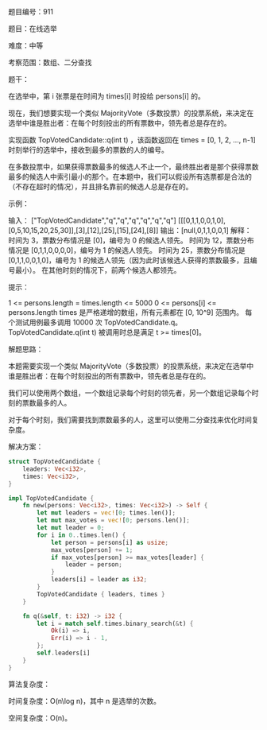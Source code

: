 题目编号：911

题目：在线选举

难度：中等

考察范围：数组、二分查找

题干：

在选举中，第 i 张票是在时间为 times[i] 时投给 persons[i] 的。

现在，我们想要实现一个类似 MajorityVote（多数投票）的投票系统，来决定在选举中谁是胜出者：在每个时刻投出的所有票数中，领先者总是存在的。

实现函数 TopVotedCandidate::q(int t) ，该函数返回在 times = [0, 1, 2, ..., n-1] 时刻举行的选举中，接收到最多的票数的人的编号。

在多数投票中，如果获得票数最多的候选人不止一个，最终胜出者是那个获得票数最多的候选人中索引最小的那个。在本题中，我们可以假设所有选票都是合法的（不存在超时的情况），并且排名靠前的候选人总是存在的。

示例：

输入：
["TopVotedCandidate","q","q","q","q","q","q"]
[[[0,1,1,0,0,1,0],[0,5,10,15,20,25,30]],[3],[12],[25],[15],[24],[8]]
输出：[null,0,1,1,0,0,1]
解释：
时间为 3，票数分布情况是 [0]，编号为 0 的候选人领先。
时间为 12，票数分布情况是 [0,1,1,0,0,0,0]，编号为 1 的候选人领先。
时间为 25，票数分布情况是 [0,1,1,0,0,1,0]，编号为 1 的候选人领先（因为此时该候选人获得的票数最多，且编号最小）。
在其他时刻的情况下，前两个候选人都领先。

提示：

1 <= persons.length = times.length <= 5000
0 <= persons[i] <= persons.length
times 是严格递增的数组，所有元素都在 [0, 10^9] 范围内。
每个测试用例最多调用 10000 次 TopVotedCandidate.q。
TopVotedCandidate.q(int t) 被调用时总是满足 t >= times[0]。

解题思路：

本题需要实现一个类似 MajorityVote（多数投票）的投票系统，来决定在选举中谁是胜出者：在每个时刻投出的所有票数中，领先者总是存在的。

我们可以使用两个数组，一个数组记录每个时刻的领先者，另一个数组记录每个时刻的票数最多的人。

对于每个时刻，我们需要找到票数最多的人，这里可以使用二分查找来优化时间复杂度。

解决方案：

```rust
struct TopVotedCandidate {
    leaders: Vec<i32>,
    times: Vec<i32>,
}

impl TopVotedCandidate {
    fn new(persons: Vec<i32>, times: Vec<i32>) -> Self {
        let mut leaders = vec![0; times.len()];
        let mut max_votes = vec![0; persons.len()];
        let mut leader = 0;
        for i in 0..times.len() {
            let person = persons[i] as usize;
            max_votes[person] += 1;
            if max_votes[person] >= max_votes[leader] {
                leader = person;
            }
            leaders[i] = leader as i32;
        }
        TopVotedCandidate { leaders, times }
    }

    fn q(&self, t: i32) -> i32 {
        let i = match self.times.binary_search(&t) {
            Ok(i) => i,
            Err(i) => i - 1,
        };
        self.leaders[i]
    }
}
```

算法复杂度：

时间复杂度：O(n\log n)，其中 n 是选举的次数。

空间复杂度：O(n)。